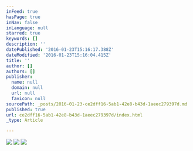 ```yaml
---
inFeed: true
hasPage: true
inNav: false
inLanguage: null
starred: true
keywords: []
description: ''
datePublished: '2016-01-23T15:16:17.388Z'
dateModified: '2016-01-23T15:16:04.415Z'
title: ''
author: []
authors: []
publisher:
  name: null
  domain: null
  url: null
  favicon: null
sourcePath: _posts/2016-01-23-ce2dff16-5ab1-42e8-b43d-1aeec279397d.md
published: true
url: ce2dff16-5ab1-42e8-b43d-1aeec279397d/index.html
_type: Article

---
```

![](https://the-grid-user-content.s3-us-west-2.amazonaws.com/10478ff1-2f37-4270-9628-4ea3ac6303a5.jpg)
![](https://the-grid-user-content.s3-us-west-2.amazonaws.com/b3bff5f0-3bd2-4c28-b8ba-c928f223bf6d.jpg)
![](https://the-grid-user-content.s3-us-west-2.amazonaws.com/a4504a16-e809-4249-9b47-e6bcc84f1153.jpg)